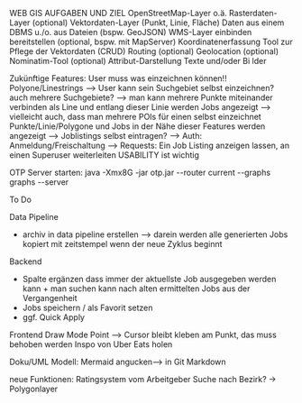 WEB GIS AUFGABEN UND ZIEL
OpenStreetMap-Layer o.ä.
Rasterdaten-Layer (optional)
Vektordaten-Layer (Punkt, Linie, Fläche)
Daten aus einem DBMS u./o. aus Dateien (bspw. GeoJSON)
WMS-Layer
einbinden
bereitstellen (optional, bspw. mit MapServer)
Koordinatenerfassung
Tool zur Pflege der Vektordaten (CRUD)
Routing (optional)
Geolocation (optional)
Nominatim-Tool (optional)
Attribut-Darstellung
Texte und/oder Bi
lder

Zukünftige Features:
User muss was einzeichnen können!! Polyone/Linestrings
--> User kann sein Suchgebiet selbst einzeichnen? auch mehrere Suchgebiete?
--> man kann mehrere Punkte miteinander verbinden als Line und entlang dieser Linie werden Jobs angezeigt
--> vielleicht auch, dass man mehrere POIs für einen selbst einzeichnet Punkte/Linie/Polygone und Jobs in der Nähe dieser Features werden angezeigt
--> Joblistings selbst eintragen?
--> Auth: Anmeldung/Freischaltung
--> Requests: Ein Job Listing anzeigen lassen, an einen Superuser weiterleiten
USABILITY ist wichtig

OTP Server starten:
java -Xmx8G -jar otp.jar --router current --graphs graphs --server

To Do

Data Pipeline

- archiv in data pipeline erstellen --> darein werden alle generierten Jobs kopiert mit zeitstempel wenn der neue Zyklus beginnt

Backend

- Spalte ergänzen dass immer der aktuellste Job ausgegeben werden kann + man suchen kann nach alten ermittelten Jobs aus der Vergangenheit
- Jobs speichern / als Favorit setzen
- ggf. Quick Apply

Frontend
Draw Mode Point --> Cursor bleibt kleben am Punkt, das muss behoben werden
Inspo von Uber Eats holen

Doku/UML Modell:
Mermaid angucken--> in Git Markdown

neue Funktionen:
Ratingsystem vom Arbeitgeber
Suche nach Bezirk? -> Polygonlayer
